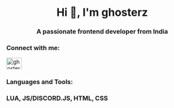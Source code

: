 <h1 align="center">Hi 👋, I'm ghosterz</h1>
<h3 align="center">A passionate frontend developer from India</h3>

<h3 align="left">Connect with me:</h3>
<p align="left">
<a href="https://discord.gg/ghosterz" target="blank"><img align="center" src="https://raw.githubusercontent.com/rahuldkjain/github-profile-readme-generator/master/src/images/icons/Social/discord.svg" alt="ghosterz" height="30" width="40" /></a>
</p>

<h3 align="left">Languages and Tools:</h3>
<h3 align="left"> LUA, JS/DISCORD.JS, HTML, CSS</h3>
